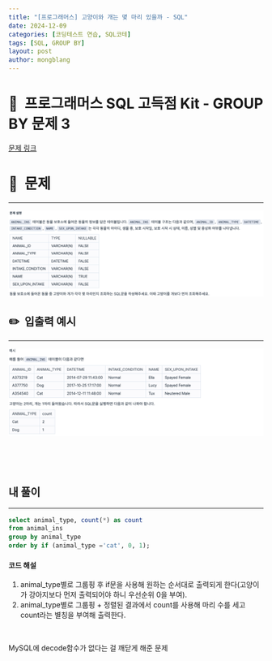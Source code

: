 ```yaml
---
title: "[프로그래머스] 고양이와 개는 몇 마리 있을까 - SQL"
date: 2024-12-09  
categories: [코딩테스트 연습, SQL코테]
tags: [SQL, GROUP BY]
layout: post
author: mongblang
---
```


# 📌&nbsp; **프로그래머스 SQL 고득점 Kit - GROUP BY 문제 3**
[문제 링크](https://school.programmers.co.kr/learn/courses/30/lessons/59040)  

# 📝&nbsp; **문제**
---
![problem](/assets/img/codingtest-post-img/PGSQL_groupby3-1.png)



## ✏️&nbsp; **입출력 예시**
---
![example](/assets/img/codingtest-post-img/PGSQL_groupby3-2.png)



&nbsp;  

&nbsp;   
   


## **내 풀이**  
---  

```sql
select animal_type, count(*) as count
from animal_ins
group by animal_type
order by if (animal_type ='cat', 0, 1);
```

#### **코드 해설**
1. animal_type별로 그룹핑 후 if문을 사용해 원하는 순서대로 출력되게 한다(고양이가 강아지보다 먼저 출력되어야 하니 우선순위 0을 부여).
2. animal_type별로 그룹핑 + 정렬된 결과에서 count를 사용해 마리 수를 세고 count라는 별칭을 부여해 출력한다. 

&nbsp;   

MySQL에 decode함수가 없다는 걸 깨닫게 해준 문제 

&nbsp;   